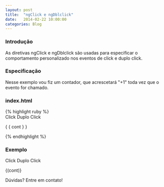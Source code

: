 ```yaml
---
layout: post
title:  "ngClick e ngDblclick"
date:   2014-02-22 10:00:00
categories: Blog
---
```


<h3>Introdução</h3>
As diretivas ngClick e ngDblclick são usadas para especificar o comportamento personalizado nos eventos de click e duplo click.

<h3>Especificação</h3>
Nesse exemplo vou fiz um contador, que acrescetará "+1" toda vez que o evento for chamado.

<h3>index.html</h3>
{% highlight ruby %}
<div ng-app="myapp">
  <script src="angular.min.js"></script>  
  <script src="app.js"></script>      
  <div ng-controller="MyController">    
    <a rel="button" ng-click="cont = cont + 1">
    	Click
    </a>    
    <a rel="button" ng-dblclick="cont = cont + 1">
    	Duplo Click
    </a>    
    <p>{ { cont } }</p>    
  </div>
</div>
{% endhighlight %}

<h3>Exemplo</h3>
<div ng-app="myapp">
  <script src="/js/angular.min.js"></script>  
  <script src="/js/app-click.js"></script>       
  <div ng-controller="MyController" class="text-center">
    <a rel="button" class="btn btn-info" ng-click="cont = cont + 1">Click</a>    
    <a rel="button" class="btn btn-info" ng-dblclick="cont = cont + 1">Duplo Click</a>    
    <p>{(cont)}</p>                
  </div>
</div>


Dúvidas? Entre em contato!
